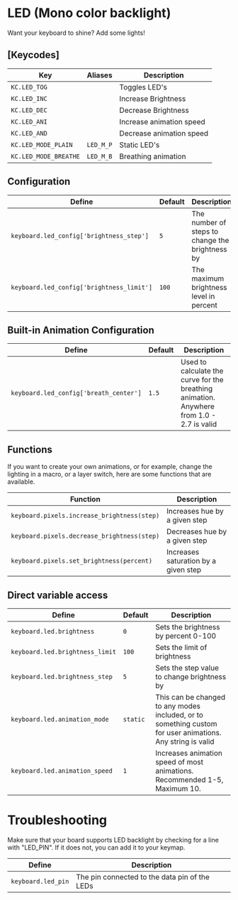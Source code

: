 # LED (Mono color backlight)
Want your keyboard to shine? Add some lights!
 
## [Keycodes]

|Key                          |Aliases            |Description                 |
|-----------------------------|-------------------|----------------------------|
|`KC.LED_TOG`                 |                   |Toggles LED's               |
|`KC.LED_INC`                 |                   |Increase Brightness         |
|`KC.LED_DEC`                 |                   |Decrease Brightness         |
|`KC.LED_ANI`                 |                   |Increase animation speed    |
|`KC.LED_AND`                 |                   |Decrease animation speed    |
|`KC.LED_MODE_PLAIN`          |`LED_M_P`          |Static LED's                |
|`KC.LED_MODE_BREATHE`        |`LED_M_B`          |Breathing animation         |

## Configuration
|Define                                   |Default      |Description                                     |
|-----------------------------------------|-------------|------------------------------------------------|
|`keyboard.led_config['brightness_step']` |`5`          |The number of steps to change the brightness by |
|`keyboard.led_config['brightness_limit']`|`100`        |The maximum brightness level in percent         |

## Built-in Animation Configuration
|Define                                   |Default      |Description                                                                          |
|-----------------------------------------|-------------|-------------------------------------------------------------------------------------|
|`keyboard.led_config['breath_center']`   |`1.5`    |Used to calculate the curve for the breathing animation. Anywhere from 1.0 - 2.7 is valid|

## Functions

If you want to create your own animations, or for example, change the lighting in a macro, or a layer switch, here are some functions that are available.

|Function                                    |Description                                                                                 |
|--------------------------------------------|--------------------------------------------------------------------------------------------|
|`keyboard.pixels.increase_brightness(step)` |Increases hue by a given step                                                               |
|`keyboard.pixels.decrease_brightness(step)` |Decreases hue by a given step                                                               |
|`keyboard.pixels.set_brightness(percent)`   |Increases saturation by a given step                                                        |

## Direct variable access
|Define                             |Default    |Description                                                                                             |
|-----------------------------------|-----------|--------------------------------------------------------------------------------------------------------|
|`keyboard.led.brightness`       |`0`        |Sets the brightness by percent 0-100                                                                       |
|`keyboard.led.brightness_limit` |`100`      |Sets the limit of brightness                                                                               |
|`keyboard.led.brightness_step`  |`5`        |Sets the step value to change brightness by                                                                |
|`keyboard.led.animation_mode`   |`static`   |This can be changed to any modes included, or to something custom for user animations. Any string is valid |
|`keyboard.led.animation_speed`  |`1`        |Increases animation speed of most animations. Recommended 1-5, Maximum 10.                                 |

# Troubleshooting
Make sure that your board supports LED backlight by checking for a line with "LED_PIN". If it does not, you can add it to your keymap.

|Define               |Description                                  |
|---------------------|---------------------------------------------|
|`keyboard.led_pin`   |The pin connected to the data pin of the LEDs|

